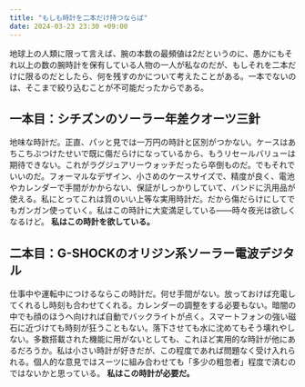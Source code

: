 ```yaml
---
title: "もしも時計を二本だけ持つならば"
date: 2024-03-23 23:30 +09:00
---
```


地球上の人類に限って言えば、腕の本数の最頻値は2だというのに、愚かにもそれ以上の数の腕時計を保有している人物の一人が私なのだが、もしそれを二本だけに限るのだとしたら、何を残すのかについて考えたことがある。一本でないのは、そこまで絞り込むことが不可能だったからである。

## 一本目：シチズンのソーラー年差クオーツ三針

地味な時計だ。正直、パッと見では一万円の時計と区別がつかない。ケースはあちこちぶつけたせいで既に傷だらけになっているから、もうリセールバリューは期待できない。これがラグジュアリーウォッチだったら卒倒ものだ。でもそれでいいのだ。フォーマルなデザイン、小さめのケースサイズで、精度が良く、電池やカレンダーで手間がかからない、保証がしっかりしていて、バンドに汎用品が使える。私にとってこれは質のいい上等な実用時計だ。だから傷だらけにしてでもガンガン使っていく。私はこの時計に大変満足している――時々夜光は欲しくなるけど。 __私はこの時計を欲している。__

## 二本目：G-SHOCKのオリジン系ソーラー電波デジタル

仕事中や運転中につけるならこの時計だ。何せ手間がない。放っておけば充電してくれるし時刻も合わせてくれる。カレンダーの調整をする必要もない。暗闇の中でも顔のほうへ向ければ自動でバックライトが点く。スマートフォンの強い磁石に近づけても時刻が狂うこともない。落下させても水に沈めてもそう壊れやしない。多数搭載された機能に用がないとしても、これほど実用的な時計が他にあるだろうか。私は小さい時計が好きだが、この程度であれば問題なく受け入れられる。個人的な意見ではスーツに組み合わせても「多少の粗忽者」程度で済むのではないかと思っている。 __私はこの時計が必要だ。__
